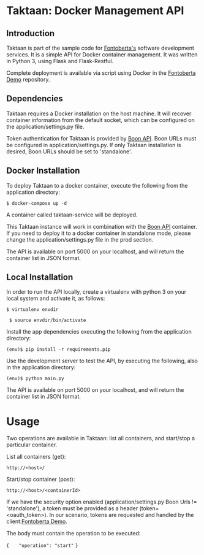 # Taktaan: Docker Management API

## Introduction

Taktaan is part of the sample code for [Fontoberta's](http://www.fontoberta.com) software development services. It is a simple API for Docker container management. It was written in Python 3, using Flask and Flask-Restful. 

Complete deployment is available via script using Docker in the [Fontoberta Demo](https://github.com/fontoberta/fontoberta-demo) repository.

## Dependencies

Taktaan requires a Docker installation on the host machine. It will recover container information from the default socket, which can be configured on the application/settings.py file.

Token authentication for Taktaan is provided by [Boon API](https://github.com/fontoberta/boon). Boon URLs must be configured in application/settings.py. If only Taktaan installation is desired, Boon URLs should be set to 'standalone'.


## Docker Installation

To deploy Taktaan to a docker container, execute the following from the application directory:

`$ docker-compose up -d`

A container called taktaan-service will be deployed. 

This Taktaan instance will work in combination with the [Boon API](https://github.com/fontoberta/boon) container. If you need to deploy it to a docker container in standalone mode, please change the application/settings.py file in the prod section.

The API is available on port 5000 on your localhost, and will return the container list in JSON format. 

## Local Installation

In order to run the API locally, create a virtualenv with python 3  on your local system and activate it, as follows: 

`$ virtualenv envdir`
 
` $ source envdir/bin/activate`

Install the app dependencies executing the following from the application directory:

`(env)$ pip install -r requirements.pip`

Use the development server to test the API, by executing the following, also in the application directory:

`(env)$ python main.py`

The API is available on port 5000 on your localhost, and will return the container list in JSON format. 

# Usage

Two operations are available in Taktaan: list all containers, and start/stop a particular container. 

List all containers (get):

`http://<host>/`

Start/stop container (post):

`http://<host>/<containerId>`

If we have the security option enabled (application/settings.py Boon Urls != 'standalone'), a token must be provided as a header (token=<oauth_token>). In our scenario, tokens are requested and handled by the client:[Fontoberta Demo](https://github.com/fontoberta/fontoberta-demo).

The body must contain the operation to be executed:

`{`
`	"operation": "start"`
`}`
